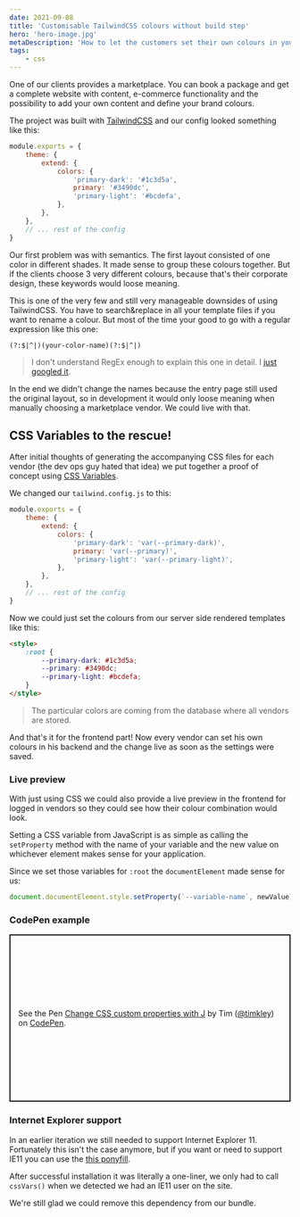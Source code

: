 ```yaml
---
date: 2021-09-08
title: 'Customisable TailwindCSS colours without build step'
hero: 'hero-image.jpg'
metaDescription: 'How to let the customers set their own colours in your product / application.'
tags:
    - css
---
```


One of our clients provides a marketplace. You can book a package and get a complete website with content, e-commerce functionality and the possibility to add your own content and define your brand colours.

The project was built with [TailwindCSS](https://tailwindcss.com) and our config looked something like this:

```js
module.exports = {
    theme: {
        extend: {
            colors: {
                'primary-dark': '#1c3d5a',
                primary: '#3490dc',
                'primary-light': '#bcdefa',
            },
        },
    },
    // ... rest of the config
}
```

Our first problem was with semantics. The first layout consisted of one color in different shades. It made sense to group these colours together. But if the clients choose 3 very different colours, because that's their corporate design, these keywords would loose meaning.

This is one of the very few and still very manageable downsides of using TailwindCSS. You have to search&replace in all your template files if you want to rename a colour. But most of the time your good to go with a regular expression like this one:

```regex
(?:$|^|)(your-color-name)(?:$|^|)
```

> I don't understand RegEx enough to explain this one in detail. I [just googled it](https://regex101.com/library/1COSOf).

In the end we didn't change the names because the entry page still used the original layout, so in development it would only loose meaning when manually choosing a marketplace vendor. We could live with that.

## CSS Variables to the rescue!

After initial thoughts of generating the accompanying CSS files for each vendor (the dev ops guy hated that idea) we put together a proof of concept using [CSS Variables](https://developer.mozilla.org/en-US/docs/Web/CSS/Using_CSS_custom_properties).

We changed our `tailwind.config.js` to this:

```js
module.exports = {
    theme: {
        extend: {
            colors: {
                'primary-dark': 'var(--primary-dark)',
                primary: 'var(--primary)',
                'primary-light': 'var(--primary-light)',
            },
        },
    },
    // ... rest of the config
}
```

Now we could just set the colours from our server side rendered templates like this:

```html
<style>
    :root {
        --primary-dark: #1c3d5a;
        --primary: #3490dc;
        --primary-light: #bcdefa;
    }
</style>
```

> The particular colors are coming from the database where all vendors are stored.

And that's it for the frontend part! Now every vendor can set his own colours in his backend and the change live as soon as the settings were saved.

### Live preview

With just using CSS we could also provide a live preview in the frontend for logged in vendors so they could see how their colour combination would look.

Setting a CSS variable from JavaScript is as simple as calling the `setProperty` method with the name of your variable and the new value on whichever element makes sense for your application.

Since we set those variables for `:root` the `documentElement` made sense for us:

```js
document.documentElement.style.setProperty(`--variable-name`, newValue)
```

### CodePen example

<p class="codepen" data-height="300" data-default-tab="js,result" data-slug-hash="zYzNdRX" data-user="timkley" style="height: 300px; box-sizing: border-box; display: flex; align-items: center; justify-content: center; border: 2px solid; margin: 1em 0; padding: 1em;">
  <span>See the Pen <a href="https://codepen.io/timkley/pen/zYzNdRX">
  Change CSS custom properties with J</a> by Tim (<a href="https://codepen.io/timkley">@timkley</a>)
  on <a href="https://codepen.io">CodePen</a>.</span>
</p>
<script async src="https://cpwebassets.codepen.io/assets/embed/ei.js"></script>

### Internet Explorer support

In an earlier iteration we still needed to support Internet Explorer 11. Fortunately this isn't the case anymore, but if you want or need to support IE11 you can use the [this ponyfill](https://github.com/jhildenbiddle/css-vars-ponyfill).

After successful installation it was literally a one-liner, we only had to call `cssVars()` when we detected we had an IE11 user on the site.

We're still glad we could remove this dependency from our bundle.
